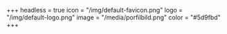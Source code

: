 +++
headless = true
icon = "/img/default-favicon.png"
logo = "/img/default-logo.png"
image = "/media/porfilbild.png"
color = "#5d9fbd"
+++
